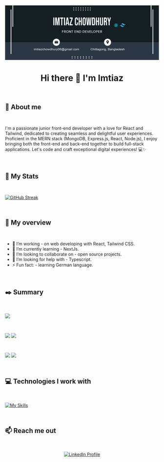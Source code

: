 ![Banner!](https://raw.githubusercontent.com/im3az/im3az/main/banner_imtiaz-01.jpg)

# <div align="center">Hi there 👋 I'm Imtiaz</div>

</br>

## :information_desk_person: About me

</br>

I'm a passionate junior front-end developer with a love for React and Tailwind, dedicated to creating seamless and delightful user experiences. Proficient in the MERN stack (MongoDB, Express.js, React, Node.js), I enjoy bringing both the front-end and back-end together to build full-stack applications. Let's code and craft exceptional digital experiences! 💻✨


</br>

## :memo: My Stats

</br>

[![GitHub Streak](https://github-readme-streak-stats.herokuapp.com?user=im3az&theme=nightfox)](https://git.io/streak-stats)

</br>

## :eyes: My overview

</br>

- 🔭 I’m working - on web developing with React, Tailwind CSS. 
- 🌱 I’m currently learning - NextJs.
- 👯 I’m looking to collaborate on - open source projects.
- 🤔 I’m looking for help with - Typescript.
- ⚡ Fun fact: - learning German language.

</br>


## :black_nib:   Summary

</br>

![](http://github-profile-summary-cards.vercel.app/api/cards/profile-details?username=im3az&theme=monokai) 

</br>

![](http://github-profile-summary-cards.vercel.app/api/cards/repos-per-language?username=im3az&theme=monokai) 
![](http://github-profile-summary-cards.vercel.app/api/cards/most-commit-language?username=im3az&theme=monokai) 

</br>

![](http://github-profile-summary-cards.vercel.app/api/cards/stats?username=im3az&theme=monokai) 
![](http://github-profile-summary-cards.vercel.app/api/cards/productive-time?username=im3az&theme=monokai&utcOffset=8) 

</br>

## :computer: Technologies I work with

</br>

[![My Skills](https://skillicons.dev/icons?i=js,html,css,mongodb,react,tailwind,vscode,nodejs,express)](https://skillicons.dev)

</br>

## :mailbox: Reach me out

<br />

<p align="center">
  <a href="[https://www.linkedin.com/in/imtiaz-chowdhury-7973a22a4/](https://www.linkedin.com/in/im3azchowdhury)">
    <img height="75" src="https://github.com/mir-hussain/mir-hussain/blob/main/images/icons/Linkedin.png" alt="LinkedIn Profile">
  </a>
</p>

<br />

